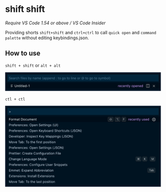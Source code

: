 # shift shift

*Require VS Code 1.54 or above / VS Code Insider*

Providing shorts `shift+shift` and `ctrl+ctrl` to call `quick open` and `command palette` without editing keybindings.json.

## How to use

`shift + shift` or `alt + alt`

![Screenshot](screenshot-quick-open.png)

`ctl + ctl`

![Screenshot](screenshot-command-palette.png)
